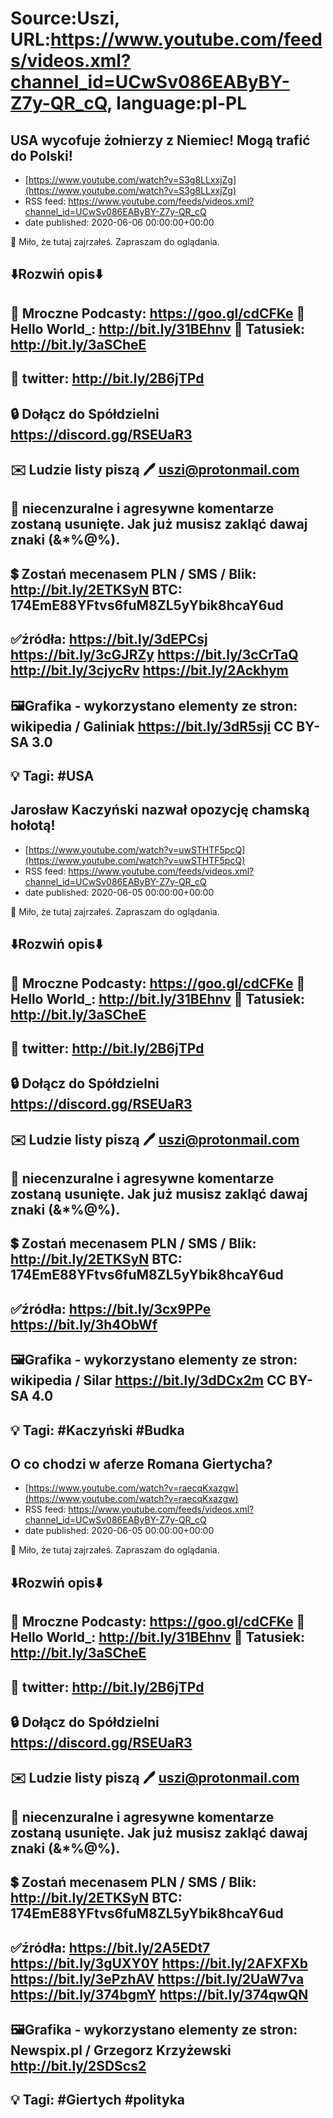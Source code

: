 # Source:Uszi, URL:https://www.youtube.com/feeds/videos.xml?channel_id=UCwSv086EAByBY-Z7y-QR_cQ, language:pl-PL

## USA wycofuje żołnierzy z Niemiec! Mogą trafić do Polski!
 - [https://www.youtube.com/watch?v=S3g8LLxxjZg](https://www.youtube.com/watch?v=S3g8LLxxjZg)
 - RSS feed: https://www.youtube.com/feeds/videos.xml?channel_id=UCwSv086EAByBY-Z7y-QR_cQ
 - date published: 2020-06-06 00:00:00+00:00

🤪 Miło, że tutaj zajrzałeś.  Zapraszam do oglądania.

⬇️Rozwiń opis⬇️
------------------------------------------------------------
👀 Mroczne Podcasty: https://goo.gl/cdCFKe
👀 Hello World_: http://bit.ly/31BEhnv
👀 Tatusiek: http://bit.ly/3aSCheE
------------------------------------------------------------
👀 twitter: http://bit.ly/2B6jTPd
------------------------------------------------------------
🔒 Dołącz do Spółdzielni
https://discord.gg/RSEUaR3
------------------------------------------------------------
✉️ Ludzie listy piszą 
🖊️ uszi@protonmail.com
------------------------------------------------------------
👺 niecenzuralne i agresywne komentarze zostaną usunięte.  Jak już musisz zakląć dawaj znaki (&*%@%).
------------------------------------------------------------
💲 Zostań mecenasem
PLN / SMS / Blik: http://bit.ly/2ETKSyN
BTC: 174EmE88YFtvs6fuM8ZL5yYbik8hcaY6ud
------------------------------------------------------------
✅źródła:
https://bit.ly/3dEPCsj
https://bit.ly/3cGJRZy
https://bit.ly/3cCrTaQ
http://bit.ly/3cjycRv
https://bit.ly/2Ackhym
---------------------------------------------------------------
🖼Grafika - wykorzystano elementy ze stron: 
wikipedia / Galiniak
https://bit.ly/3dR5sji
CC BY-SA 3.0
-------------------------------------------------------------
💡 Tagi: #USA
--------------------------------------------------------------

## Jarosław Kaczyński nazwał opozycję chamską hołotą!
 - [https://www.youtube.com/watch?v=uwSTHTF5pcQ](https://www.youtube.com/watch?v=uwSTHTF5pcQ)
 - RSS feed: https://www.youtube.com/feeds/videos.xml?channel_id=UCwSv086EAByBY-Z7y-QR_cQ
 - date published: 2020-06-05 00:00:00+00:00

🤪 Miło, że tutaj zajrzałeś.  Zapraszam do oglądania.

⬇️Rozwiń opis⬇️
------------------------------------------------------------
👀 Mroczne Podcasty: https://goo.gl/cdCFKe
👀 Hello World_: http://bit.ly/31BEhnv
👀 Tatusiek: http://bit.ly/3aSCheE
------------------------------------------------------------
👀 twitter: http://bit.ly/2B6jTPd
------------------------------------------------------------
🔒 Dołącz do Spółdzielni
https://discord.gg/RSEUaR3
------------------------------------------------------------
✉️ Ludzie listy piszą 
🖊️ uszi@protonmail.com
------------------------------------------------------------
👺 niecenzuralne i agresywne komentarze zostaną usunięte.  Jak już musisz zakląć dawaj znaki (&*%@%).
------------------------------------------------------------
💲 Zostań mecenasem
PLN / SMS / Blik: http://bit.ly/2ETKSyN
BTC: 174EmE88YFtvs6fuM8ZL5yYbik8hcaY6ud
------------------------------------------------------------
✅źródła:
https://bit.ly/3cx9PPe
https://bit.ly/3h4ObWf
---------------------------------------------------------------
🖼Grafika - wykorzystano elementy ze stron: 
wikipedia / Silar
https://bit.ly/3dDCx2m
CC BY-SA 4.0
-------------------------------------------------------------
💡 Tagi: #Kaczyński #Budka
--------------------------------------------------------------

## O co chodzi w aferze Romana Giertycha?
 - [https://www.youtube.com/watch?v=raecqKxazgw](https://www.youtube.com/watch?v=raecqKxazgw)
 - RSS feed: https://www.youtube.com/feeds/videos.xml?channel_id=UCwSv086EAByBY-Z7y-QR_cQ
 - date published: 2020-06-05 00:00:00+00:00

🤪 Miło, że tutaj zajrzałeś.  Zapraszam do oglądania.

⬇️Rozwiń opis⬇️
------------------------------------------------------------
👀 Mroczne Podcasty: https://goo.gl/cdCFKe
👀 Hello World_: http://bit.ly/31BEhnv
👀 Tatusiek: http://bit.ly/3aSCheE
------------------------------------------------------------
👀 twitter: http://bit.ly/2B6jTPd
------------------------------------------------------------
🔒 Dołącz do Spółdzielni
https://discord.gg/RSEUaR3
------------------------------------------------------------
✉️ Ludzie listy piszą 
🖊️ uszi@protonmail.com
------------------------------------------------------------
👺 niecenzuralne i agresywne komentarze zostaną usunięte.  Jak już musisz zakląć dawaj znaki (&*%@%).
------------------------------------------------------------
💲 Zostań mecenasem
PLN / SMS / Blik: http://bit.ly/2ETKSyN
BTC: 174EmE88YFtvs6fuM8ZL5yYbik8hcaY6ud
------------------------------------------------------------
✅źródła:
https://bit.ly/2A5EDt7
https://bit.ly/3gUXY0Y
https://bit.ly/2AFXFXb
https://bit.ly/3ePzhAV
https://bit.ly/2UaW7va
https://bit.ly/374bgmY
https://bit.ly/374qwQN
---------------------------------------------------------------
🖼Grafika - wykorzystano elementy ze stron: 
Newspix.pl / Grzegorz Krzyżewski
http://bit.ly/2SDScs2
-------------------------------------------------------------
💡 Tagi: #Giertych #polityka
--------------------------------------------------------------

